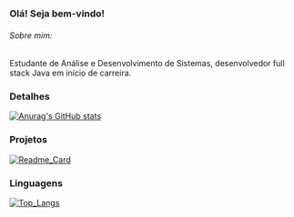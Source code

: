 ### Olá! Seja bem-vindo!

###### Sobre mim:
Estudante de Análise e Desenvolvimento de Sistemas, desenvolvedor full stack Java em início de carreira.

### Detalhes
[![Anurag's GitHub stats](https://github-readme-stats.vercel.app/api?username=Thiago-Almeida23&show_icons=true&theme=dark)](https://github.com/anuraghazra/github-readme-stats)

### Projetos
[![Readme_Card](https://github-readme-stats.vercel.app/api/pin/?username=Thiago-Almeida23&repo=efood&theme=dark)](https://github.com/anuraghazra/github-readme-stats)

### Linguagens
[![Top_Langs](https://github-readme-stats.vercel.app/api/top-langs/?username=Thiago-Almeida23&layout=compact)](https://github.com/anuraghazra/github-readme-stats)
